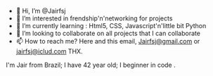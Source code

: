 - 👋 Hi, I’m @Jairfsj
- 👀 I’m interested in frendship'n'networking for projects
- 🌱 I’m currently learning : Html5, CSS, Javascript'n'little bit Python
- 💞️ I’m looking to collaborate on all projects that I can collaborate 
- 📫 How to reach me? Here and this email, Jairfsj@gmail.com or jairfsj@iclud.com
THX.

<!---
Jairfsj/Jairfsj is a ✨ special ✨ repository because its `README.md` (this file) appears on your GitHub profile.
You can click the Preview link to take a look at your changes.
--->

I'm Jair from Brazil;
I have 42 year old;
I beginner in code .
